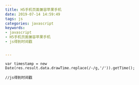 ```yaml
---
title: H5手机页面兼容苹果手机
date: 2019-07-14 14:59:49
tags: js
categories: javascript
keywords:
- javascript
- H5手机页面兼容苹果手机
- js得到时间戳


---
```


    var timestamp = new Date(res.result.data.drawTime.replace(/-/g,'/')).getTime();

    //js得到时间戳

